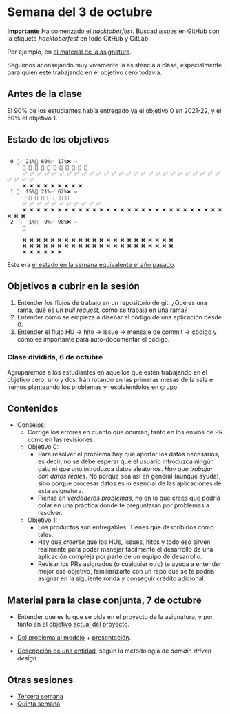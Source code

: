 # Semana del 3 de octubre

**Importante** Ha comenzado el *hacktoberfest*. Buscad *issues* en GitHub con la
etiqueta *hacktoberfest* en todo GitHub y GitLab.

Por ejemplo, en [el material de la asignatura](https://github.com/JJ/IV).

Seguimos aconsejando muy vivamente la asistencia a clase, especialmente para
quien esté trabajando en el objetivo cero todavía.

## Antes de la clase

El 90% de los estudiantes había entregado ya el objetivo 0 en 2021-22, y el 50%
el objetivo 1.

## Estado de los objetivos

```

 0 🧮: 21%🚧 60%✅ 17%❌ ⇒
     🚧 🚧 🚧 🚧 🚧 🚧 🚧 🚧 🚧 🚧 🚧
     ✅ ✅ ✅ ✅ ✅ ✅ ✅ ✅ ✅ ✅ ✅ ✅ ✅ ✅ ✅ ✅ ✅ ✅ ✅ ✅ ✅ ✅ ✅ ✅ ✅ ✅ ✅ ✅ ✅ ✅ ✅
     ❌ ❌ ❌ ❌ ❌ ❌ ❌ ❌ ❌
 1 🧮: 15%🚧 21%✅ 62%❌ ⇒ 
     🚧 🚧 🚧 🚧 🚧 🚧 🚧 🚧
     ✅ ✅ ✅ ✅ ✅ ✅ ✅ ✅ ✅ ✅ ✅
     ❌ ❌ ❌ ❌ ❌ ❌ ❌ ❌ ❌ ❌ ❌ ❌ ❌ ❌ ❌ ❌ ❌ ❌ ❌ ❌ ❌ ❌ ❌ ❌ ❌ ❌ ❌ ❌ ❌ ❌ ❌ ❌
 2 🧮:  1%🚧  0%✅ 98%❌ ⇒
     🚧

     ❌ ❌ ❌ ❌ ❌ ❌ ❌ ❌ ❌ ❌ ❌ ❌ ❌ ❌ ❌ ❌ ❌ ❌ ❌ ❌ ❌ ❌
     ❌ ❌ ❌ ❌ ❌ ❌ ❌ ❌ ❌ ❌ ❌ ❌ ❌ ❌ ❌ ❌ ❌ ❌ ❌ ❌ ❌ ❌
     ❌ ❌ ❌ ❌ ❌ ❌
```

Este era [el estado en la semana equivalente el año
pasado](https://github.com/JJ/IV-21-22/blob/master/sesiones/semana-04.md).

## Objetivos a cubrir en la sesión

1. Entender los flujos de trabajo en un repositorio de git. ¿Qué es una rama,
   qué es un *pull request*, cómo se trabaja en una rama?
1. Entender cómo se empieza a diseñar el código de una aplicación desde 0.
2. Entender el flujo HU → hito → issue → mensaje de commit → código y cómo es
   importante para auto-documentar el código.

### Clase dividida, 6 de octubre

Agruparemos a los estudiantes en aquellos que estén trabajando en el objetivo
  cero, uno y dos. Irán
  rotando en las primeras mesas de la sala e iremos planteando los problemas y
  resolviéndolos en grupo.

## Contenidos

* Consejos:
  * Corrige los errores en cuanto que ocurran, tanto en los envíos de PR como en
    las revisiones.
  * Objetivo 0:
    * Para resolver el problema hay que aportar los datos necesarios, es decir,
      no se debe esperar que el usuario introduzca ningún dato ni que uno
      introduzca datos aleatorios. *Hay que trabajar con datos reales*. No porque
      sea así en general (aunque ayuda), sino porque procesar datos es lo
      esencial de las aplicaciones de esta asignatura.
    * Piensa en *verdaderos problemas*, no en lo que crees que podría colar en
      una práctica donde te preguntaran por problemas a resolver.
  * Objetivo 1:
    * Los productos son entregables. Tienes que describirlos como tales.
    * Hay que *creerse* que los HUs, issues, hitos y todo eso sirven realmente
      para poder manejar fácilmente el desarrollo de una aplicación compleja por
      parte de un equipo de desarrollo.
    * Revisar los PRs asignados (o cualquier otro) te ayuda a entender mejor ese
      objetivo, familiarizarte con un repo que se te podría asignar en la
      siguiente ronda y conseguir crédito adicional.

## Material para la clase conjunta, 7 de octubre

* Entender qué es lo que se pide en el proyecto de la asignatura, y
  por tanto en el
  [objetivo actual del
  proyecto](http://jj.github.io/IV/documentos/proyecto/1.Infraestructura).

* [Del problema al modelo](https://jj.github.io/curso-tdd/temas/ddd.html) +
  [presentación](https://jj.github.io/IV/preso/ddd.html).
* [Descripción de una
  entidad](https://jj.github.io/IV/documentos/proyecto/2.Entidad), según la
  metodología de *domain driven design*.

## Otras sesiones

* [Tercera semana](semana-03.md)
* [Quinta semana](semana-05.md)
